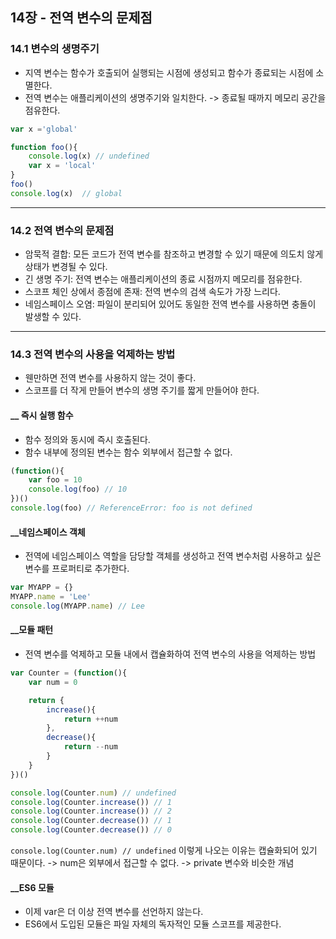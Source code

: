 ## 14장 - 전역 변수의 문제점

### 14.1 변수의 생명주기

- 지역 변수는 함수가 호출되어 실행되는 시점에 생성되고 함수가 종료되는 시점에 소멸한다.
- 전역 변수는 애플리케이션의 생명주기와 일치한다. -> 종료될 때까지 메모리 공간을 점유한다.

```js
var x ='global'

function foo(){
    console.log(x) // undefined
    var x = 'local'
}
foo()
console.log(x)  // global
```

-------

### 14.2 전역 변수의 문제점

- 암묵적 결합: 모든 코드가 전역 변수를 참조하고 변경할 수 있기 때문에 의도치 않게 상태가 변경될 수 있다.
- 긴 생명 주기: 전역 변수는 애플리케이션의 종료 시점까지 메모리를 점유한다.
- 스코프 체인 상에서 종점에 존재: 전역 변수의 검색 속도가 가장 느리다.
- 네임스페이스 오염: 파일이 분리되어 있어도 동일한 전역 변수를 사용하면 충돌이 발생할 수 있다.

------

### 14.3 전역 변수의 사용을 억제하는 방법

- 웬만하면 전역 변수를 사용하지 않는 것이 좋다.
- 스코프를 더 작게 만들어 변수의 생명 주기를 짧게 만들어야 한다.

#### \_\_ 즉시 실행 함수

- 함수 정의와 동시에 즉시 호출된다.
- 함수 내부에 정의된 변수는 함수 외부에서 접근할 수 없다.

```js
(function(){
    var foo = 10
    console.log(foo) // 10
})()
console.log(foo) // ReferenceError: foo is not defined
```

#### \_\_네임스페이스 객체

- 전역에 네임스페이스 역할을 담당할 객체를 생성하고 전역 변수처럼 사용하고 싶은 변수를 프로퍼티로 추가한다.

```js
var MYAPP = {}
MYAPP.name = 'Lee'
console.log(MYAPP.name) // Lee
```

#### \_\_모듈 패턴

- 전역 변수를 억제하고 모듈 내에서 캡슐화하여 전역 변수의 사용을 억제하는 방법

```js
var Counter = (function(){
    var num = 0

    return {
        increase(){
            return ++num
        },
        decrease(){
            return --num
        }
    }
})()

console.log(Counter.num) // undefined
console.log(Counter.increase()) // 1
console.log(Counter.increase()) // 2
console.log(Counter.decrease()) // 1
console.log(Counter.decrease()) // 0
```

```console.log(Counter.num) // undefined``` 이렇게 나오는 이유는 캡슐화되어 있기 때문이다. -> num은 외부에서 접근할 수 없다. -> private 변수와 비슷한 개념

#### \_\_ES6 모듈

- 이제 var은 더 이상 전역 변수를 선언하지 않는다.
- ES6에서 도입된 모듈은 파일 자체의 독자적인 모듈 스코프를 제공한다.
